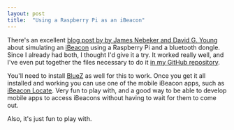 ```yaml
---
layout: post
title:  "Using a Raspberry Pi as an iBeacon"
---
```


There\'s an excellent [blog post by by James Nebeker and David G.
Young](http://developer.radiusnetworks.com/2013/10/09/how-to-make-an-ibeacon-out-of-a-raspberry-pi.html)
about simulating an [iBeacon](http://en.wikipedia.org/wiki/IBeacon)
using a Raspberry Pi and a bluetooth dongle. Since I already had both, I
thought I\'d give it a try. It worked really well, and I\'ve even put
together the files necessary to do it [in my GitHub
repository](https://github.com/jacklund/piBeacon).

You\'ll need to install [BlueZ](http://www.bluez.org/) as well for this
to work. Once you get it all installed and working you can use one of
the mobile iBeacon apps, such as [iBeacon
Locate](https://itunes.apple.com/us/app/ibeacon-locate/id738709014?ls=1&mt=8).
Very fun to play with, and a good way to be able to develop mobile apps
to access iBeacons without having to wait for them to come out.

Also, it\'s just fun to play with.
